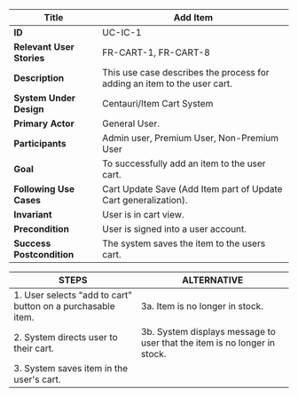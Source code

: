 

|Title |   Add Item     |
|---------|---------|
|**ID**|    UC-IC-1      |
|**Relevant User Stories**|    FR-CART-1, FR-CART-8      |
|**Description**|     This use case describes the process for adding an item to the user cart.      |
|**System Under Design**|     Centauri/Item Cart System        |
|**Primary Actor**|     General User.        |
|**Participants**|     Admin user, Premium User, Non-Premium User        |
|**Goal**|     To successfully add an item to the user cart.        |
|**Following Use Cases**|     Cart Update Save (Add Item part of Update Cart generalization).     |
|**Invariant**|     User is in cart view.     |
|**Precondition**|     User is signed into a user account.       |
|**Success Postcondition**|     The system saves the item to the users cart.       |


|**STEPS**|**ALTERNATIVE**|
|---------|---------|
| 1. User selects "add to cart" button on a purchasable item.      | 3a. Item is no longer in stock.        |
| 2. System directs user to their cart.     | 3b. System displays message to user that the item is no longer in stock.        |
| 3. System saves item in the user's cart.     |         |

